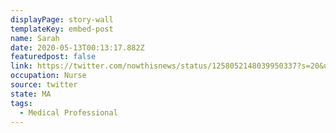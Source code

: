 ```yaml
---
displayPage: story-wall
templateKey: embed-post
name: Sarah
date: 2020-05-13T00:13:17.882Z
featuredpost: false
link: https://twitter.com/nowthisnews/status/1258052148039950337?s=20&utm_source=The%20Hub%20Project&utm_campaign=aa7da72a64-EMAIL_CAMPAIGN_2020_05_04_06_25_COPY_01&utm_medium=email&utm_term=0_e3236c52d5-aa7da72a64-364959784
occupation: Nurse
source: twitter
state: MA
tags:
  - Medical Professional
---
```

